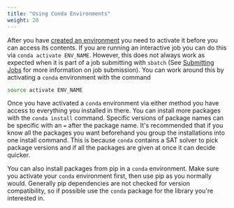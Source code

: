 ```yaml
---
title: "Using Conda Environments"
weight: 20
---
```

After you have [created an environment](/dependency-management/conda/creating-envs) you need to activate it before you can access its contents.
If you are running an interactive job you can do this via `conda activate ENV_NAME`. 
However, this does not always work as expected when it is part of a job submitting with `sbatch` (See [Submitting Jobs](/slurm-basics/submitting-jobs) for more information on job submission).
You can work around this by activating a `conda` environment with the command
```bash
source activate ENV_NAME
```

Once you have activated a `conda` environment via either method you have access to everything you installed in there.
You can install more packages with the `conda install` command.
Specific versions of package names can be specific with an `=` after the package name.
It's recommended that if you know all the packages you want beforehand you group the installations into one install command.
This is because `conda` contains a SAT solver to pick package versions and if all the packages are given at once it can decide quicker.

You can also install packages from pip in a `conda` environment. Make sure you activate your `conda` environment first, then use pip as you normally would. Generally pip dependencies are not checked for version compatibility, so if possible use the `conda` package for the library you're interested in.
